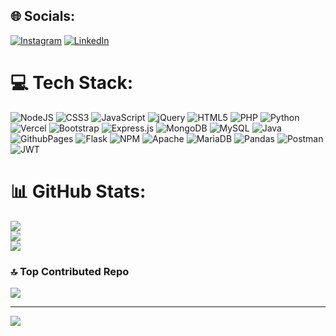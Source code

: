 <!--
# 💫 About Me:
🔭 **I’m currently working on:**  <br>Improving cloud-based solutions and implementing microservices architecture.<br><br>👯 **I’m looking to collaborate on:**  <br>Fullstack projects<br><br>🌱 **I’m currently learning:**  <br>Advanced AWS Services and GraphQL.<br><br>💬 **Ask me about:**  <br>JavaScript, React, Nextjs, Node.js, AWS, and any general software development questions.<br><br>⚡ **Fun fact:**  <br>I love creating content.
-->


## 🌐 Socials:
[![Instagram](https://img.shields.io/badge/Instagram-%23E4405F.svg?logo=Instagram&logoColor=white)](https://instagram.com/its_.different) [![LinkedIn](https://img.shields.io/badge/LinkedIn-%230077B5.svg?logo=linkedin&logoColor=white)](https://linkedin.com/in/sudipta-singha-850274272) 

# 💻 Tech Stack:
![NodeJS](https://img.shields.io/badge/node.js-6DA55F?style=for-the-badge&logo=node.js&logoColor=white) ![CSS3](https://img.shields.io/badge/css3-%231572B6.svg?style=for-the-badge&logo=css3&logoColor=white) ![JavaScript](https://img.shields.io/badge/javascript-%23323330.svg?style=for-the-badge&logo=javascript&logoColor=%23F7DF1E) ![jQuery](https://img.shields.io/badge/jquery-%230769AD.svg?style=for-the-badge&logo=jquery&logoColor=white) ![HTML5](https://img.shields.io/badge/html5-%23E34F26.svg?style=for-the-badge&logo=html5&logoColor=white) ![PHP](https://img.shields.io/badge/php-%23777BB4.svg?style=for-the-badge&logo=php&logoColor=white) ![Python](https://img.shields.io/badge/python-3670A0?style=for-the-badge&logo=python&logoColor=ffdd54) ![Vercel](https://img.shields.io/badge/vercel-%23000000.svg?style=for-the-badge&logo=vercel&logoColor=white) ![Bootstrap](https://img.shields.io/badge/bootstrap-%23563D7C.svg?style=for-the-badge&logo=bootstrap&logoColor=white) ![Express.js](https://img.shields.io/badge/express.js-%23404d59.svg?style=for-the-badge&logo=express&logoColor=%2361DAFB) ![MongoDB](https://img.shields.io/badge/MongoDB-%234ea94b.svg?style=for-the-badge&logo=mongodb&logoColor=white) ![MySQL](https://img.shields.io/badge/mysql-%2300f.svg?style=for-the-badge&logo=mysql&logoColor=white) ![Java](https://img.shields.io/badge/java-F7DF13.svg?style=for-the-badge&logo=openjdk&logoColor=white) ![GithubPages](https://img.shields.io/badge/github%20pages-222222?style=for-the-badge&logo=github&logoColor=white) ![Flask](https://img.shields.io/badge/flask-000.svg?style=for-the-badge&logo=flask&logoColor=white) ![NPM](https://img.shields.io/badge/NPM-CB3837.svg?style=for-the-badge&logo=npm&logoColor=white) ![Apache](https://img.shields.io/badge/apache-D22128.svg?style=for-the-badge&logo=apache&logoColor=white) ![MariaDB](https://img.shields.io/badge/MariaDB-003545?style=for-the-badge&logo=mariadb&logoColor=white) ![Pandas](https://img.shields.io/badge/pandas-150458.svg?style=for-the-badge&logo=pandas&logoColor=white) ![Postman](https://img.shields.io/badge/postman-FF6C37?style=for-the-badge&logo=postman&logoColor=white) ![JWT](https://img.shields.io/badge/JWT-black?style=for-the-badge&logo=JSON%20web%20tokens)
# 📊 GitHub Stats:
![](https://github-readme-stats.vercel.app/api?username=sudipta1254&theme=dark&hide_border=false&include_all_commits=false&count_private=false)<br/>
![](https://github-readme-streak-stats.herokuapp.com/?user=sudipta1254&theme=gruvbox-duo)<br/>
![](https://github-readme-stats.vercel.app/api/top-langs/?username=sudipta1254&theme=dark&hide_border=false&include_all_commits=false&count_private=false&layout=compact)

### 🔝 Top Contributed Repo
![](https://github-contributor-stats.vercel.app/api?username=sudipta1254&limit=5&theme=vue-dark&combine_all_yearly_contributions=true)

---
[![](https://visitcount.itsvg.in/api?id=sudipto&color=0&icon=0)](https://visitcount.itsvg.in)
<!--  -->
